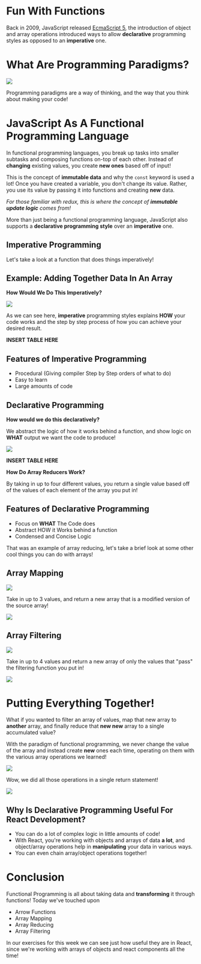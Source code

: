 # Fun With Functions

Back in 2009, JavaScript released [EcmaScript 5](https://dev.to/skaytech/history-of-ecma-es5-es6-beyond-lpe), the introduction of object and array operations introduced ways to allow **declarative** programming styles as opposed to an **imperative** one.

# What Are Programming Paradigms?

![](./pictures/programmingParadigms.png)

Programming paradigms are a way of thinking, and the way that you think about making your code!

# JavaScript As A Functional Programming Language

In functional programming languages, you break up tasks into smaller subtasks and composing functions on-top of each other.
Instead of **changing** existing values, you create **new ones** based off of input!

This is the concept of **immutable data** and why the `const` keyword is used a lot! Once you have created a variable, you don't change its value. Rather, you use its value by passing it into functions and creating **new** data.

_For those familiar with redux, this is where the concept of **immutable update logic** comes from!_

More than just being a functional programming language, JavaScript also supports a **declarative programming style** over an **imperative** one.

## Imperative Programming

Let's take a look at a function that does things imperatively!

## Example: Adding Together Data In An Array

**How Would We Do This Imperatively?**

![](./pictures/imperativeAddition.png)

As we can see here, **imperative** programming styles explains **HOW** your code works and the step by step process of how you can achieve your desired result.

**INSERT TABLE HERE**

## Features of Imperative Programming

- Procedural (Giving compiler Step by Step orders of what to do)
- Easy to learn
- Large amounts of code

## Declarative Programming

**How would we do this declaratively?**

We abstract the logic of how it works behind a function, and show logic on **WHAT** output we want the code to produce!

![](./pictures/declarativeAddition.png)

**INSERT TABLE HERE**

**How Do Array Reducers Work?**

By taking in up to four different values, you return a single value based off of the values of each element of the array you put in!

## Features of Declarative Programming

- Focus on **WHAT** The Code does
- Abstract HOW it Works behind a function
- Condensed and Concise Logic

That was an example of array reducing, let's take a brief look at some other cool things you can do with arrays!

## Array Mapping

![](./pictures/mappingFunction.png)

Take in up to 3 values, and return a new array that is a modified version of the source array!

![](./pictures/mappingOutput.png)

## Array Filtering

![](./pictures/filteringFunction.png)

Take in up to 4 values and return a new array of only the values that "pass" the filtering function you put in!

![](./pictures/filteringOutput.png)

# Putting Everything Together!

What if you wanted to filter an array of values, map that new array to **another** array, and
finally reduce that **new new** array to a single accumulated value?

With the paradigm of functional programming, we never change the value of the array and instead create
**new** ones each time, operating on them with the various array operations we learned!

![](./pictures/multiActionFunction.png)

Wow, we did all those operations in a single return statement!

![](./pictures/multiActionOutput.png)

## Why Is Declarative Programming Useful For React Development?

- You can do a lot of complex logic in little amounts of code!
- With React, you're working with objects and arrays of data **a lot**, and object/array operations
  help in **manipulating** your data in various ways.
- You can even chain array/object operations together!

# Conclusion

Functional Programming is all about taking data and **transforming** it through functions!
Today we've touched upon

- Arrow Functions
- Array Mapping
- Array Reducing
- Array Filtering
  
In our exercises for this week we can see just how useful they are in React, since we're working with arrays of objects and react components all the time!

